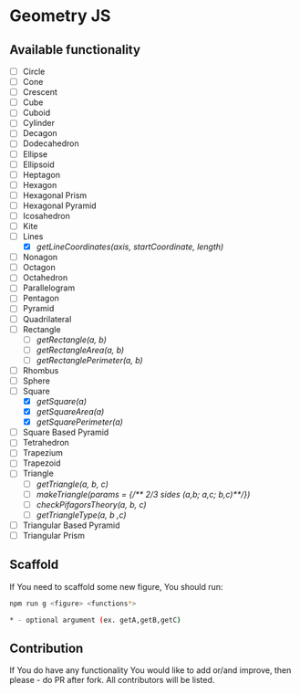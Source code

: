 # Geometry JS

## Available functionality
- [ ] Circle
- [ ] Cone
- [ ] Crescent
- [ ] Cube
- [ ] Cuboid
- [ ] Cylinder
- [ ] Decagon
- [ ] Dodecahedron
- [ ] Ellipse
- [ ] Ellipsoid
- [ ] Heptagon
- [ ] Hexagon
- [ ] Hexagonal Prism
- [ ] Hexagonal Pyramid
- [ ] Icosahedron
- [ ] Kite
- [ ] Lines
    - [x] *getLineCoordinates(axis, startCoordinate, length)*   
- [ ] Nonagon
- [ ] Octagon
- [ ] Octahedron
- [ ] Parallelogram
- [ ] Pentagon
- [ ] Pyramid
- [ ] Quadrilateral
- [ ] Rectangle
    - [ ] *getRectangle(a, b)*
    - [ ] *getRectangleArea(a, b)*
    - [ ] *getRectanglePerimeter(a, b)*
- [ ] Rhombus
- [ ] Sphere
- [ ] Square
    - [x] *getSquare(a)*
    - [x] *getSquareArea(a)*
    - [x] *getSquarePerimeter(a)*   
- [ ] Square Based Pyramid
- [ ] Tetrahedron
- [ ] Trapezium
- [ ] Trapezoid
- [ ] Triangle  
    - [ ] *getTriangle(a, b, c)*    
    - [ ] *makeTriangle(params = {/\*\* 2/3 sides (a,b; a,c; b,c)\*\*/})*   
    - [ ] *checkPifagorsTheory(a, b, c)*    
    - [ ] *getTriangleType(a, b ,c)*    
- [ ] Triangular Based Pyramid
- [ ] Triangular Prism
   
## Scaffold
If You need to scaffold some new figure, You should run:
```bash
npm run g <figure> <functions*>

* - optional argument (ex. getA,getB,getC)
```
## Contribution
If You do have any functionality You would like to add or/and improve, then please - do PR after fork.
All contributors will be listed.